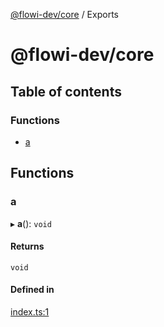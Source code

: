 [@flowi-dev/core](README.md) / Exports

# @flowi-dev/core

## Table of contents

### Functions

- [a](modules.md#a)

## Functions

### a

▸ **a**(): `void`

#### Returns

`void`

#### Defined in

[index.ts:1](https://github.com/flowi-dev/core/blob/8354fb1/src/index.ts#L1)
